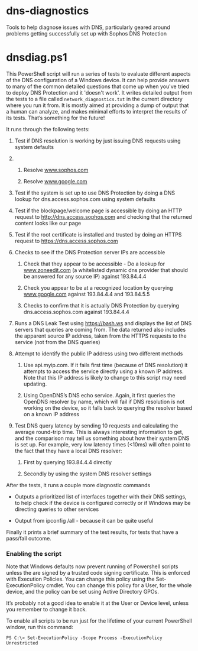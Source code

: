 # dns-diagnostics
Tools to help diagnose issues with DNS, particularly geared around problems getting successfully set up with Sophos DNS Protection
# dnsdiag.ps1
This PowerShell script will run a series of tests to evaluate different aspects of the DNS configuration of a Windows device. It can help provide answers to many of the common detailed questions that come up when you've tried to deploy DNS Protection and it 'doesn't work'.
It writes detailed output from the tests to a file called `network_diagnostics.txt` in the current directory where you run it from.
It is mostly aimed at providing a dump of output that a human can analyze, and makes minimal efforts to interpret the results of its tests. That’s something for the future!

It runs through the following tests:

1. Test if DNS resolution is working by just issuing DNS requests using system defaults

2. 1. Resolve www.sophos.com

   2. Resolve www.google.com

1. Test if the system is set up to use DNS Protection by doing a DNS lookup for dns.access.sophos.com using system defaults

1. Test if the blockpage/welcome page is accessible by doing an HTTP request to http://dns.access.sophos.com and checking that the returned content looks like our page

1. Test if the root certificate is installed and trusted by doing an HTTPS request to https://dns.access.sophos.com

1. Checks to see if the DNS Protection server IPs are accessible

   1. Check that they appear to be accessible - Do a lookup for www.zoneedit.com (a whitelisted dynamic dns provider that should be answered for any source IP) against 193.84.4.4

   1. Check you appear to be at a recognized location by querying www.google.com against 193.84.4.4 and 193.84.5.5

   1. Checks to confirm that it is actually DNS Protection by querying dns.access.sophos.com against 193.84.4.4

1. Runs a DNS Leak Test using https://bash.ws and displays the list of DNS servers that queries are coming from. The data returned also includes the apparent source IP address, taken from the HTTPS requests to the service (not from the DNS queries)

1. Attempt to identify the public IP address using two different methods

   1. Use api.myip.com. If it fails first time (because of DNS resolution) it attempts to access the service directly using a known IP address. Note that this IP address is likely to change to this script may need updating.

   1. Using OpenDNS’s DNS echo service. Again, it first queries the OpenDNS resolver by name, which will fail if DNS resolution is not working on the device, so it falls back to querying the resolver based on a known IP address

1. Test DNS query latency by sending 10 requests and calculating the average round-trip time. This is always interesting information to get, and the comparison may tell us something about how their system DNS is set up. For example, very low latency times (<10ms) will often point to the fact that they have a local DNS resolver:

   1. First by querying 193.84.4.4 directly

   1. Secondly by using the system DNS resolver settings

After the tests, it runs a couple more diagnostic commands

- Outputs a prioritized list of interfaces together with their DNS settings, to help check if the device is configured correctly or if Windows may be directing queries to other services

- Output from ipconfig /all - because it can be quite useful

Finally it prints a brief summary of the test results, for tests that have a pass/fail outcome.

### Enabling the script

Note that Windows defaults now prevent running of Powershell scripts unless the are signed by a trusted code signing certificate. This is enforced with Execution Policies. You can change this policy using the Set-ExecutionPolicy cmdlet. You can change this policy for a User, for the whole device, and the policy can be set using Active Directory GPOs.

It’s probably not a good idea to enable it at the User or Device level, unless you remember to change it back.

To enable all scripts to be run just for the lifetime of your current PowerShell window, run this command:

```
PS C:\> Set-ExecutionPolicy -Scope Process -ExecutionPolicy Unrestricted
```